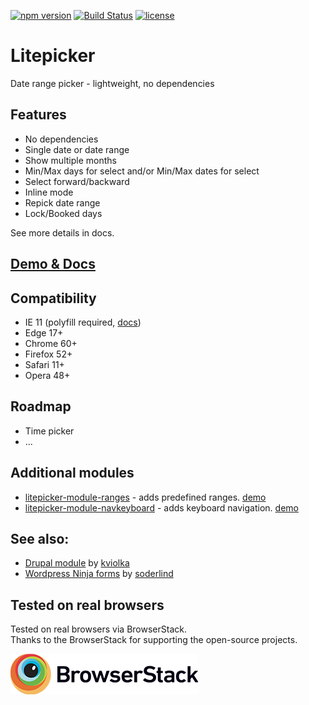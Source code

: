 [![npm version](https://badge.fury.io/js/litepicker.svg)](https://www.npmjs.com/package/litepicker) [![Build Status](https://travis-ci.org/wakirin/Litepicker.svg?branch=master)](https://travis-ci.org/wakirin/Litepicker) [![license](https://img.shields.io/github/license/mashape/apistatus.svg)](https://github.com/wakirin/Litepicker/blob/master/README.md)

Litepicker
=========

Date range picker - lightweight, no dependencies

## Features
* No dependencies
* Single date or date range
* Show multiple months
* Min/Max days for select and/or Min/Max dates for select
* Select forward/backward
* Inline mode
* Repick date range
* Lock/Booked days  
  
See more details in docs.

## [Demo & Docs](https://wakirin.github.io/Litepicker)

## Compatibility
* IE 11 (polyfill required, [docs](https://wakirin.github.io/Litepicker/#anchor-IE11))
* Edge 17+
* Chrome 60+
* Firefox 52+
* Safari 11+
* Opera 48+

## Roadmap
* Time picker
* ...

## Additional modules
* [litepicker-module-ranges](https://github.com/wakirin/litepicker-module-ranges) - adds predefined ranges. [demo](https://jsfiddle.net/6x58y92e/1/)
* [litepicker-module-navkeyboard](https://github.com/wakirin/litepicker-module-navkeyboard) - adds keyboard navigation. [demo](https://jsfiddle.net/894Lsw21/1/)

## See also:
* [Drupal module](https://www.drupal.org/project/date_range_picker) by [kviolka](https://github.com/kviolka)
* [Wordpress Ninja forms](https://github.com/soderlind/date-range-ninja-forms) by [soderlind](https://github.com/soderlind)

## Tested on real browsers
Tested on real browsers via BrowserStack.  
Thanks to the BrowserStack for supporting the open-source projects.  

[![](docs/images/Browserstack-logo.png)](https://www.browserstack.com/)